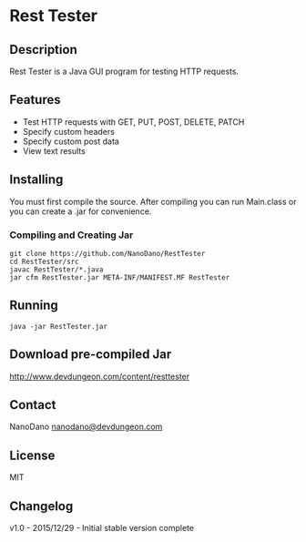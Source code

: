 # Rest Tester

## Description

Rest Tester is a Java GUI program for testing HTTP requests.

## Features

* Test HTTP requests with GET, PUT, POST, DELETE, PATCH
* Specify custom headers
* Specify custom post data
* View text results

## Installing

You must first compile the source. After compiling you can run Main.class or you can create a .jar for convenience.

### Compiling and Creating Jar

```
git clone https://github.com/NanoDano/RestTester
cd RestTester/src
javac RestTester/*.java
jar cfm RestTester.jar META-INF/MANIFEST.MF RestTester
```

## Running

```
java -jar RestTester.jar
```

## Download pre-compiled Jar

http://www.devdungeon.com/content/resttester

## Contact

NanoDano nanodano@devdungeon.com

## License

MIT

## Changelog

v1.0 - 2015/12/29 - Initial stable version complete